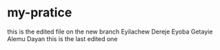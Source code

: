 # my-pratice
this is the edited file on the new branch
Eyilachew 
Dereje 
Eyoba
Getayie
Alemu
Dayan
this is the last edited one

